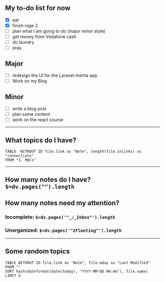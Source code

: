 ## My to-do list for now

- [x] eat
- [x] finish rage 2
- [ ] plan what I am going to do (major minor style)
- [ ] get money from Vodafone cash
- [ ] do laundry
- [ ] pray

## Major

- [ ] redesign the UI for the Laravel-inertia app
- [ ] Work on my Blog

## Minor

- [ ] write a blog post
- [ ] plan some content
- [ ] work on the react course

---

## What topics do I have?

```dataview
TABLE  WITHOUT ID file.link as "Note", length(file.inlinks) as "connections"
FROM "1- MOCs"
```

---

## How many notes do I have? `$=dv.pages("").length`

## How many notes need my attention?

### Incomplete: `$=dv.pages('"_/_Inbox"').length`

### Unorganized: `$=dv.pages('"2Fleeting"').length`

---

## Some random topics

```dataview
TABLE WITHOUT ID file.link as "Note", file.mday as "Last Modified"
FROM ""
SORT hash(dateformat(date(today), "YYYY-MM-DD HH:mm"), file.name)
LIMIT 5
```
